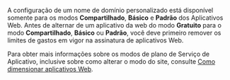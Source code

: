 A configuração de um nome de domínio personalizado está disponível somente para os modos **Compartilhado**, **Básico** e **Padrão** dos Aplicativos Web. Antes de alternar de um aplicativo da web do modo **Gratuito** para o modo **Compartilhado**, **Básico** ou **Padrão**, você deve primeiro remover os limites de gastos em vigor na assinatura de aplicativos Web.

Para obter mais informações sobre os modos de plano de Serviço de Aplicativo, inclusive sobre como alterar o modo do site, consulte [Como dimensionar aplicativos Web](../article/app-service-web/web-sites-scale.md).

<!---HONumber=Oct15_HO3-->